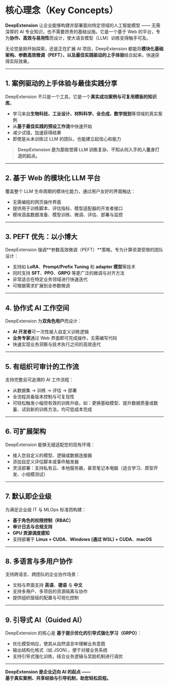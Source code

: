 # 核心理念（Key Concepts）

**DeepExtension** 让企业能够构建并部署面向特定领域的人工智能模型 —— 无需深厚的 AI 专业知识，也不需要昂贵的基础设施。它是一个基于 Web 的平台，专为**协作、高效与易用性**而设计，使大语言模型（LLM）训练变得触手可及。

无论您是刚开始探索，还是正在扩展 AI 项目，DeepExtension 都能将**模块化基础架构、参数高效微调（PEFT）、以及最佳实践驱动的上手体验**结合起来，快速获得实际效果。

---

## 1. 案例驱动的上手体验与最佳实践分享

DeepExtension 不只是一个工具，它是一个**真实成功案例与可复用模板的知识库**。

- 学习来自**生物科技、工业设计、材料科学、全合成、数学规划**等领域的真实案例  
- 从**基于最佳实践的预设工作流**中快速开始  
- 减少试错，加速获得结果  
- 即使是从未训练过 LLM 的团队，也能建立起信心和能力  

> **DeepExtension 是为那些觉得 LLM 训练复杂、不知从何入手的人量身打造的起点。**

---

## 2. 基于 Web 的模块化 LLM 平台

覆盖整个 LLM 生命周期的模块化能力，通过用户友好的界面触达：

- 无需编程的网页操作界面  
- 提供用于训练脚本、评估指标、模型适配器的开发者接口  
- 模块涵盖数据准备、模型训练、微调、评估、部署与监控

---

## 3. PEFT 优先：以小博大

DeepExtension 强调**参数高效微调（PEFT）**策略，专为计算资源受限的团队设计：

- 支持如 **LoRA**、**Prompt/Prefix Tuning** 和 **adapter 模型**等技术  
- 同时支持 **SFT**、**PPO**、**GRPO** 等更广泛的微调与对齐方法  
- 非常适合在特定业务领域进行快速迭代  
- 可根据需求扩展到全参数微调

---

## 4. 协作式 AI 工作空间

DeepExtension 为**双角色用户**而设计：

- **AI 开发者**可一次性接入自定义训练逻辑  
- **业务专家**通过 Web 界面即可完成操作，无需编写代码  
- 快速实现业务洞察与技术执行之间的高效迭代

---

## 5. 有组织可审计的工作流

支持完整且可追溯的 AI 工作流程：

- 从数据集 → 训练 → 评估 → 部署  
- 全流程具备版本控制与可复现性  
- 可轻松触发小幅但有效的训练升级，如：更换基础模型、提升数据质量或数量、试验新的训练方法，均可低成本完成  
<!-- - 可视化界面支持的流程编排，亦支持 CLI 或 API 扩展 -->
<!-- - 支持人类反馈参与的训练优化闭环 -->

---

## 6. 可扩展架构

DeepExtension 能够无缝适配您的现有环境：

- 接入您自定义的模型、逻辑或数据连接器  
- 添加自定义评估脚本或事件触发器  
- 灵活部署：支持私有云、本地服务器，甚至笔记本电脑（适合学习、原型开发、小规模测试）

---

## 7. 默认即企业级

为满足企业级 IT 与 MLOps 标准而构建：

- **基于角色的权限控制（RBAC）**  
- **审计日志与合规支持**  
- **GPU 资源调度感知**  
- 支持部署于 **Linux + CUDA**、**Windows (通过 WSL) + CUDA**、**macOS**

---

## 8. 多语言与多用户协作

支持跨语言、跨团队的企业协作场景：

- 文档与界面支持 **英语**、**德语** 与 **中文**  
- 支持多用户、多项目的资源隔离与协作  
- 提供组织层级的配置与可视化控制

---

## 9. 引导式 AI（Guided AI）

DeepExtension 的核心是 **基于提示优化的引导式强化学习（GRPO）**：

- 优化模型响应，使其从自然语言中理解业务意图  
- 输出结构化格式（如 JSON），便于对接业务系统  
- 支持引导式强化训练，结合业务逻辑与奖励机制进行调优

---

**DeepExtension 是企业迈向 AI 的起点 ——**  
**基于真实案例、共享经验与引导机制，助您轻松启程。**

